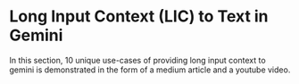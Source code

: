 # Long Input Context (LIC) to Text in Gemini

In this section, 10 unique use-cases of providing long input context to gemini is demonstrated in the form of a medium article and a youtube video.



